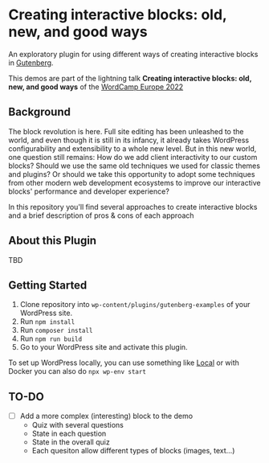 # Creating interactive blocks: old, new, and good ways

An exploratory plugin for using different ways of creating interactive blocks in [Gutenberg](https://github.com/WordPress/gutenberg).

This demos are part of the lightning talk **Creating interactive blocks: old, new, and good ways** of the [WordCamp Europe 2022](https://europe.wordcamp.org/2022/) 

## Background

The block revolution is here. Full site editing has been unleashed to the world, and even though it is still in its infancy, it already takes WordPress configurability and extensibility to a whole new level. But in this new world, one question still remains: How do we add client interactivity to our custom blocks? Should we use the same old techniques we used for classic themes and plugins? Or should we take this opportunity to adopt some techniques from other modern web development ecosystems to improve our interactive blocks' performance and developer experience? 

In this repository you'll find several approaches to create interactive blocks and a brief description of pros & cons of each approach

## About this Plugin

TBD

## Getting Started

1. Clone repository into `wp-content/plugins/gutenberg-examples` of your WordPress site.
2. Run `npm install`
3. Run `composer install`
4. Run `npm run build`
5. Go to your WordPress site and activate this plugin.

To set up WordPress locally, you can use something like [Local](https://localwp.com/) or with Docker you can also do `npx wp-env start`


## TO-DO

- [ ] Add a more complex (interesting) block to the demo
	- Quiz with several questions
	- State in each question
	- State in the overall quiz
	- Each quesiton allow different types of blocks (images, text...)

